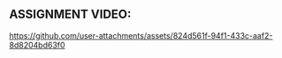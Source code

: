 ## ASSIGNMENT VIDEO:

https://github.com/user-attachments/assets/824d561f-94f1-433c-aaf2-8d8204bd63f0
